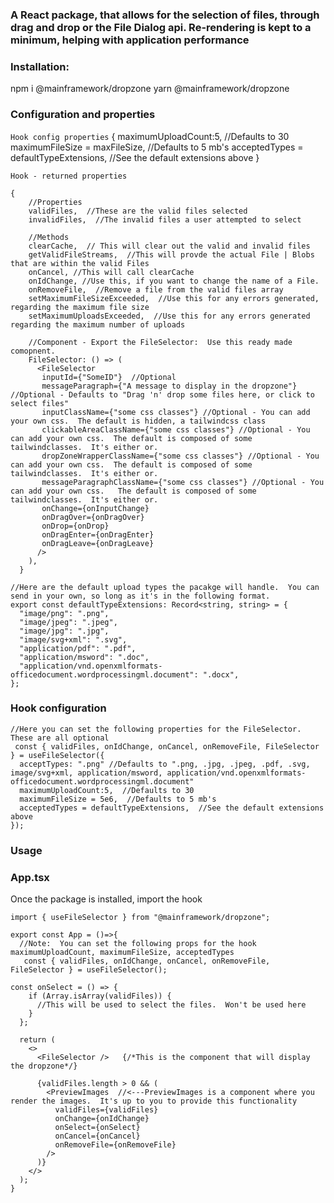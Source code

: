### A React package, that allows for the selection of files, through drag and drop or the File Dialog api. Re-rendering is kept to a minimum, helping with application performance

### Installation:

npm i @mainframework/dropzone
yarn @mainframework/dropzone

### Configuration and properties

`Hook config properties`
{
maximumUploadCount:5, //Defaults to 30
maximumFileSize = maxFileSize, //Defaults to 5 mb's
acceptedTypes = defaultTypeExtensions, //See the default extensions above
}

`Hook - returned properties`

```JS | TS
{
    //Properties
    validFiles,  //These are the valid files selected
    invalidFiles,  //The invalid files a user attempted to select

    //Methods
    clearCache,  // This will clear out the valid and invalid files
    getValidFileStreams,  //This will provde the actual File | Blobs that are within the valid Files
    onCancel, //This will call clearCache
    onIdChange, //Use this, if you want to change the name of a File.
    onRemoveFile,  //Remove a file from the valid files array
    setMaximumFileSizeExceeded,  //Use this for any errors generated, regarding the maximum file size
    setMaximumUploadsExceeded,  //Use this for any errors generated regarding the maximum number of uploads

    //Component - Export the FileSelector:  Use this ready made comopnent.
    FileSelector: () => (
      <FileSelector
       inputId={"SomeID"}  //Optional
       messageParagraph={"A message to display in the dropzone"} //Optional - Defaults to "Drag 'n' drop some files here, or click to select files"
       inputClassName={"some css classes"} //Optional - You can add your own css.  The default is hidden, a tailwindcss class
       clickableAreaClassName={"some css classes"} //Optional - You can add your own css.  The default is composed of some tailwindclasses.  It's either or.
       dropZoneWrapperClassName={"some css classes"} //Optional - You can add your own css.  The default is composed of some tailwindclasses.  It's either or.
       messageParagraphClassName={"some css classes"} //Optional - You can add your own css.   The default is composed of some tailwindclasses.  It's either or.
       onChange={onInputChange}
       onDragOver={onDragOver}
       onDrop={onDrop}
       onDragEnter={onDragEnter}
       onDragLeave={onDragLeave}
      />
    ),
  }
```

```JS | TS
//Here are the default upload types the pacakge will handle.  You can send in your own, so long as it's in the following format.
export const defaultTypeExtensions: Record<string, string> = {
  "image/png": ".png",
  "image/jpeg": ".jpeg",
  "image/jpg": ".jpg",
  "image/svg+xml": ".svg",
  "application/pdf": ".pdf",
  "application/msword": ".doc",
  "application/vnd.openxmlformats-officedocument.wordprocessingml.document": ".docx",
};
```

### Hook configuration

```JS | TS
//Here you can set the following properties for the FileSelector.  These are all optional
 const { validFiles, onIdChange, onCancel, onRemoveFile, FileSelector } = useFileSelector({
  acceptTypes: ".png" //Defaults to ".png, .jpg, .jpeg, .pdf, .svg, image/svg+xml, application/msword, application/vnd.openxmlformats-officedocument.wordprocessingml.document"
  maximumUploadCount:5,  //Defaults to 30
  maximumFileSize = 5e6,  //Defaults to 5 mb's
  acceptedTypes = defaultTypeExtensions,  //See the default extensions above
});

```

### Usage

### App.tsx

Once the package is installed, import the hook

```JS | TS
import { useFileSelector } from "@mainframework/dropzone";

export const App = ()=>{
  //Note:  You can set the following props for the hook  maximumUploadCount, maximumFileSize, acceptedTypes
   const { validFiles, onIdChange, onCancel, onRemoveFile, FileSelector } = useFileSelector();

const onSelect = () => {
    if (Array.isArray(validFiles)) {
      //This will be used to select the files.  Won't be used here
    }
  };

  return (
    <>
      <FileSelector />   {/*This is the component that will display the dropzone*/}

      {validFiles.length > 0 && (
        <PreviewImages  //<---PreviewImages is a component where you render the images.  It's up to you to provide this functionality
          validFiles={validFiles}
          onChange={onIdChange}
          onSelect={onSelect}
          onCancel={onCancel}
          onRemoveFile={onRemoveFile}
        />
      )}
    </>
  );
}
```
